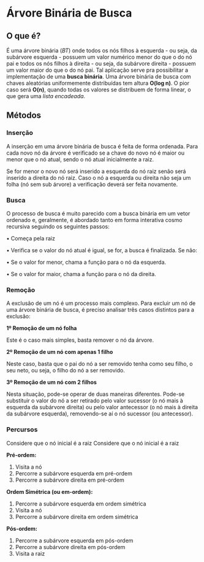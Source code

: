 ﻿# Árvore Binária de Busca

## O que é?

É uma árvore binária (*BT*) onde todos os nós filhos à esquerda - ou seja, da subárvore esquerda - possuem um valor numérico menor do que o do nó pai e todos os nós filhos à direita - ou seja, da subárvore direita - possuem um valor maior do que o do nó pai. Tal aplicação serve pra possibilitar a implementação de uma **busca binária**. Uma árvore binária de busca com chaves aleatórias uniformemente distribuídas tem altura **O(log n)**. O pior caso será **O(n)**, quando todas os valores se distribuem de forma linear, o que gera uma *lista encadeada*.


## Métodos

### Inserção

A inserção em uma árvore binária de busca é feita de forma ordenada. Para cada novo nó da árvore é verificado se a chave do novo nó é maior ou menor que o nó atual, sendo o nó atual inicialmente a raiz.

Se for menor o novo nó será inserido a esquerda do nó raiz senão será inserido a direita do nó raiz. Caso o nó a esquerda ou direita não seja um folha (nó sem sub árvore) a verificação deverá ser feita novamente.


### Busca

O processo de busca é muito parecido com a busca binária em um vetor ordenado e, geralmente, é abordado tanto em forma interativa cosmo recursiva seguindo os seguintes passos:

• Começa pela raiz

• Verifica se o valor do nó atual é igual, se for, a busca é finalizada. Se não:

• Se o valor for menor, chama a função para o nó da esquerda.

• Se o valor for maior, chama a função para o nó da direita.

### Remoção

A exclusão de um nó é um processo mais complexo. Para excluir um nó de uma árvore binária de busca, é preciso analisar três casos distintos para a exclusão:

**1º Remoção de um nó folha**

Este é o caso mais simples, basta remover o nó da árvore.

**2º Remoção de um nó com apenas 1 filho**

Neste caso, basta que o pai do nó a ser removido tenha como seu filho, o seu neto, ou seja, o filho do nó a ser removido.

**3º Remoção de um nó com 2 filhos**

Nesta situação, pode-se operar de duas maneiras diferentes. Pode-se substituir o valor do nó a ser retirado pelo valor sucessor (o nó mais à esquerda da subárvore direita) ou pelo valor antecessor (o nó mais à direita da subárvore esquerda), removendo-se aí o nó sucessor (ou antecessor).

### Percursos
Considere que o nó inicial é a raiz
Considere que o nó inicial é a raiz

**Pré-ordem:**

1. Visita a nó
2. Percorre a subárvore esquerda em pré-ordem
3. Percorre a subárvore direita em pré-ordem

**Ordem Simétrica (ou em-ordem):**

1. Percorre a subárvore esquerda em ordem simétrica
2. Visita a nó
3. Percorre a subárvore direita em ordem simétrica

**Pós-ordem:**

1. Percorre a subárvore esquerda em pós-ordem
2. Percorre a subárvore direita em pós-ordem
3. Visita a raiz

